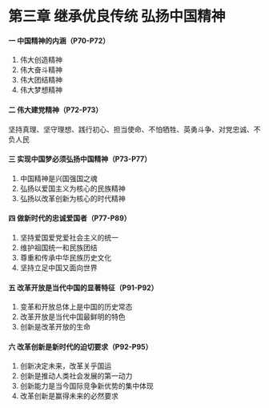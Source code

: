 # 第三章 继承优良传统 弘扬中国精神

#### 一 中国精神的内涵（P70-P72）

1. 伟大创造精神
2. 伟大奋斗精神
3. 伟大团结精神
4. 伟大梦想精神



#### 二 伟大建党精神（P72-P73）

坚持真理、坚守理想、践行初心、担当使命、不怕牺牲、英勇斗争、对党忠诚、不负人民



#### 三 实现中国梦必须弘扬中国精神（P73-P77）

1. 中国精神是兴国强国之魂
2. 弘扬以爱国主义为核心的民族精神
3. 弘扬以改革创新为核心的时代精神



#### 四 做新时代的忠诚爱国者（P77-P89）

1. 坚持爱国爱党爱社会主义的统一
2. 维护祖国统一和民族团结
3. 尊重和传承中华民族历史文化
4. 坚持立足中国又面向世界



#### 五 改革开放是当代中国的显著特征（P91-P92）

1. 变革和开放总体上是中国的历史常态
2. 改革开放是当代中国最鲜明的特色
3. 创新是改革开放的生命



#### 六 改革创新是新时代的迫切要求（P92-P95）

1. 创新决定未来，改革关乎国运
2. 创新是推动人类社会发展的第一动力
3. 创新能力是当今国际竞争新优势的集中体现
4. 改革创新是赢得未来的必然要求
